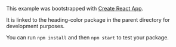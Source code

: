 This example was bootstrapped with [Create React App](https://github.com/facebook/create-react-app).

It is linked to the heading-color package in the parent directory for development purposes.

You can run `npm install` and then `npm start` to test your package.
